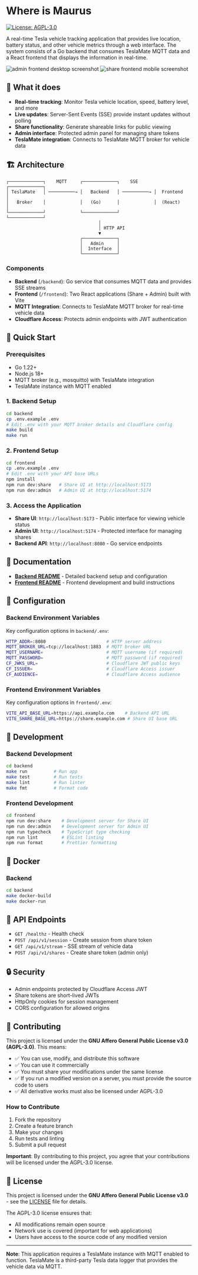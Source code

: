 # Where is Maurus

[![License: AGPL-3.0](https://img.shields.io/badge/License-AGPL%203.0-blue.svg)](https://www.gnu.org/licenses/agpl-3.0)

A real-time Tesla vehicle tracking application that provides live location, battery status, and other vehicle metrics through a web interface. The system consists of a Go backend that consumes TeslaMate MQTT data and a React frontend that displays the information in real-time.

![admin frontend desktop screenshot](docs/screenshot1.png)
![share frontend mobile screenshot](docs/screenshot2.png)

## 🚗 What it does

- **Real-time tracking**: Monitor Tesla vehicle location, speed, battery level, and more
- **Live updates**: Server-Sent Events (SSE) provide instant updates without polling
- **Share functionality**: Generate shareable links for public viewing
- **Admin interface**: Protected admin panel for managing share tokens
- **TeslaMate integration**: Connects to TeslaMate MQTT broker for vehicle data

## 🏗️ Architecture

```
┌─────────────┐    MQTT     ┌─────────────┐    SSE      ┌─────────────┐
│ TeslaMate   │ ──────────→ │   Backend   │ ──────────→ │  Frontend   │
│   Broker    │             │   (Go)      │             │  (React)    │
└─────────────┘             └─────────────┘             └─────────────┘
                                   │
                                   │ HTTP API
                                   ▼
                            ┌─────────────┐
                            │   Admin     │
                            │  Interface  │
                            └─────────────┘
```

### Components

- **Backend** (`/backend`): Go service that consumes MQTT data and provides SSE streams
- **Frontend** (`/frontend`): Two React applications (Share + Admin) built with Vite
- **MQTT Integration**: Connects to TeslaMate MQTT broker for real-time vehicle data
- **Cloudflare Access**: Protects admin endpoints with JWT authentication

## 🚀 Quick Start

### Prerequisites

- Go 1.22+
- Node.js 18+
- MQTT broker (e.g., mosquitto) with TeslaMate integration
- TeslaMate instance with MQTT enabled

### 1. Backend Setup

```bash
cd backend
cp .env.example .env
# Edit .env with your MQTT broker details and Cloudflare config
make build
make run
```

### 2. Frontend Setup

```bash
cd frontend
cp .env.example .env
# Edit .env with your API base URLs
npm install
npm run dev:share   # Share UI at http://localhost:5173
npm run dev:admin   # Admin UI at http://localhost:5174
```

### 3. Access the Application

- **Share UI**: `http://localhost:5173` - Public interface for viewing vehicle status
- **Admin UI**: `http://localhost:5174` - Protected interface for managing shares
- **Backend API**: `http://localhost:8080` - Go service endpoints

## 📖 Documentation

- **[Backend README](backend/README.md)** - Detailed backend setup and configuration
- **[Frontend README](frontend/README.md)** - Frontend development and build instructions

## 🔧 Configuration

### Backend Environment Variables

Key configuration options in `backend/.env`:

```bash
HTTP_ADDR=:8080                       # HTTP server address
MQTT_BROKER_URL=tcp://localhost:1883  # MQTT broker URL
MQTT_USERNAME=                        # MQTT username (if required)
MQTT_PASSWORD=                        # MQTT password (if required)
CF_JWKS_URL=                          # Cloudflare JWT public keys
CF_ISSUER=                            # Cloudflare Access issuer
CF_AUDIENCE=                          # Cloudflare Access audience
```

### Frontend Environment Variables

Key configuration options in `frontend/.env`:

```bash
VITE_API_BASE_URL=https://api.example.com    # Backend API URL
VITE_SHARE_BASE_URL=https://share.example.com # Share UI base URL
```

## 🧪 Development

### Backend Development

```bash
cd backend
make run          # Run app
make test         # Run tests
make lint         # Run linter
make fmt          # Format code
```

### Frontend Development

```bash
cd frontend
npm run dev:share    # Development server for Share UI
npm run dev:admin    # Development server for Admin UI
npm run typecheck    # TypeScript type checking
npm run lint         # ESLint linting
npm run format       # Prettier formatting
```

## 🐳 Docker

### Backend

```bash
cd backend
make docker-build
make docker-run
```

## 📡 API Endpoints

- `GET /healthz` - Health check
- `POST /api/v1/session` - Create session from share token
- `GET /api/v1/stream` - SSE stream of vehicle data
- `POST /api/v1/shares` - Create share token (admin only)

## 🔒 Security

- Admin endpoints protected by Cloudflare Access JWT
- Share tokens are short-lived JWTs
- HttpOnly cookies for session management
- CORS configuration for allowed origins

## 🤝 Contributing

This project is licensed under the **GNU Affero General Public License v3.0 (AGPL-3.0)**. This means:

- ✅ You can use, modify, and distribute this software
- ✅ You can use it commercially
- ✅ You must share your modifications under the same license
- ✅ If you run a modified version on a server, you must provide the source code to users
- ✅ All derivative works must also be licensed under AGPL-3.0

### How to Contribute

1. Fork the repository
2. Create a feature branch
3. Make your changes
4. Run tests and linting
5. Submit a pull request

**Important**: By contributing to this project, you agree that your contributions will be licensed under the AGPL-3.0 license.

## 📄 License

This project is licensed under the **GNU Affero General Public License v3.0** - see the [LICENSE](LICENSE) file for details.

The AGPL-3.0 license ensures that:
- All modifications remain open source
- Network use is covered (important for web applications)
- Users have access to the source code of any modified version

---

**Note**: This application requires a TeslaMate instance with MQTT enabled to function. TeslaMate is a third-party Tesla data logger that provides the vehicle data via MQTT.
